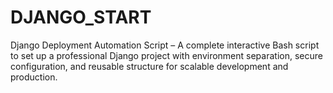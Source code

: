 # DJANGO_START
Django Deployment Automation Script – A complete interactive Bash script to set up a professional Django project with environment separation, secure configuration, and reusable structure for scalable development and production.
